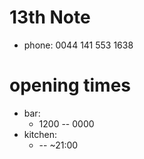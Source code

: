 # 13th Note

- phone: 0044 141 553 1638

# opening times

- bar:
    - 1200 -- 0000
- kitchen:
    - -- ~21:00
